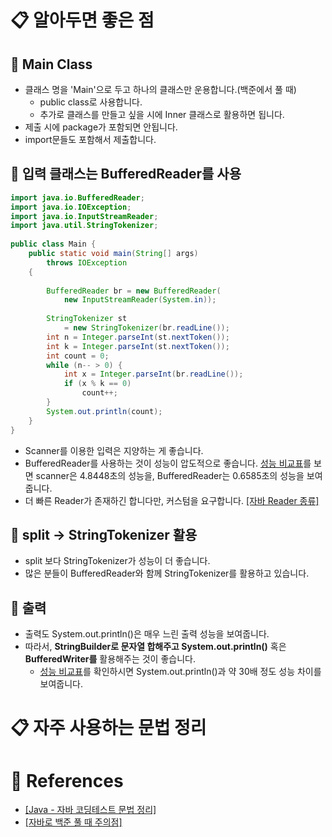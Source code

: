 # 📋 알아두면 좋은 점

## 📌 Main Class
- 클래스 명을 'Main'으로 두고 하나의 클래스만 운용합니다.(백준에서 풀 때)
  - public class로 사용합니다.
  - 추가로 클래스를 만들고 싶을 시에 Inner 클래스로 활용하면 됩니다.
- 제출 시에 package가 포함되면 안됩니다.
- import문들도 포함해서 제출합니다.

## 📌 입력 클래스는 BufferedReader를 사용
```java
import java.io.BufferedReader; 
import java.io.IOException; 
import java.io.InputStreamReader; 
import java.util.StringTokenizer; 
  
public class Main { 
    public static void main(String[] args) 
        throws IOException 
    { 
  
        BufferedReader br = new BufferedReader( 
            new InputStreamReader(System.in)); 
  
        StringTokenizer st 
            = new StringTokenizer(br.readLine()); 
        int n = Integer.parseInt(st.nextToken()); 
        int k = Integer.parseInt(st.nextToken()); 
        int count = 0; 
        while (n-- > 0) { 
            int x = Integer.parseInt(br.readLine()); 
            if (x % k == 0) 
                count++; 
        } 
        System.out.println(count); 
    } 
}
```
- Scanner를 이용한 입력은 지양하는 게 좋습니다. 
- BufferedReader를 사용하는 것이 성능이 압도적으로 좋습니다. [성능 비교표](https://www.acmicpc.net/blog/view/56)를 보면 scanner은 4.8448초의 성능을, BufferedReader는 0.6585초의 성능을 보여줍니다.
- 더 빠른 Reader가 존재하긴 합니다만, 커스텀을 요구합니다. [[자바 Reader 종류]](https://www.geeksforgeeks.org/fast-io-in-java-in-competitive-programming/)

## 📌 split -> StringTokenizer 활용
- split 보다 StringTokenizer가 성능이 더 좋습니다.
- 많은 분들이 BufferedReader와 함께 StringTokenizer를 활용하고 있습니다.

## 📌 출력
- 출력도 System.out.println()은 매우 느린 출력 성능을 보여줍니다.
- 따라서, **StringBuilder로 문자열 합해주고 System.out.println()** 혹은 **BufferedWriter를** 활용해주는 것이 좋습니다.
  - [성능 비교표](https://www.acmicpc.net/blog/view/57)를 확인하시면 System.out.println()과 약 30배 정도 성능 차이를 보여줍니다.
  
# 📋 자주 사용하는 문법 정리

## 


# 📒 References
- [[Java - 자바 코딩테스트 문법 정리]](https://gwang920.github.io/java/Java-condingGrammer/)
- [[자바로 백준 풀 때 주의점]](https://nahwasa.com/entry/%EC%9E%90%EB%B0%94%EB%A1%9C-%EB%B0%B1%EC%A4%80-%ED%92%80-%EB%95%8C%EC%9D%98-%ED%8C%81-%EB%B0%8F-%EC%A3%BC%EC%9D%98%EC%A0%90-boj-java)